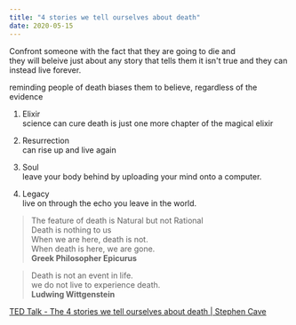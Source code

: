 ```yaml
---
title: "4 stories we tell ourselves about death"
date: 2020-05-15
---
```


Confront someone with the fact that they are going to die and   
they will beleive just about any story that tells them it isn't true and they can instead live forever.   

reminding people of death biases them to believe, regardless of the evidence

1. Elixir   
 science can cure death is just one more chapter of the magical elixir 

3. Resurrection   
can rise up and live again

3. Soul   
leave your body behind by uploading your mind onto a computer. 

4. Legacy   
live on through the echo you leave in the world.

> The feature of death is Natural but not Rational   
> Death is nothing to us   
> When we are here, death is not.    
> When death is here, we are gone.   
> **Greek Philosopher Epicurus**

> Death is not an event in life.   
> we do not live to experience death.   
> **Ludwing Wittgenstein**

[TED Talk - The 4 stories we tell ourselves about death | Stephen Cave](https://www.ted.com/talks/stephen_cave_the_4_stories_we_tell_ourselves_about_death)
